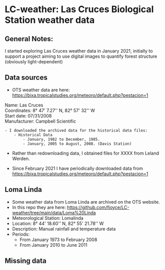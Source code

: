 # LC-weather: Las Cruces Biological Station weather data

## General Notes: 

I started exploring Las Cruces weather data in January 2021, initially to support a project aiming to use digital images to quantify forest structure (obviously light-dependent)

## Data sources  


- OTS weather data are here: https://bixa.tropicalstudies.org/meteoro/default.php?pestacion=1

Name:	Las Cruces   
Coordinates:	8° 47' 7.27'' N, 82° 57' 32'' W   
Start date:	07/31/2008   
Manufacturer:	Campbell Scientific    

    - I downloaded the archived data for the historical data files:
        - Historical Data  
            - January, 1982 to December, 1985.
            - January, 2005 to August, 2008. (Davis Station)  


- Rather than redownloading data, I obtained files for XXXX from Leland Werden.  

- Since February 2021 I have periodically downloaded data from https://bixa.tropicalstudies.org/meteoro/default.php?pestacion=1

## Loma Linda 

-  Some weather data from Loma Linda are archived on the OTS website.
-  In this repo they are here: https://github.com/fjoyce/LC-weather/tree/main/data/Loma%20Linda   
-  Meteorological Station: Lomalinda
-  Location: 8° 44' 18.60'' N, 82° 55' 21.78'' W
-  Description: Manual rainfall and temperature data
-  Periods:  
    - From January 1973 to February 2008
    - From January 2010 to June 2011

## Missing data

